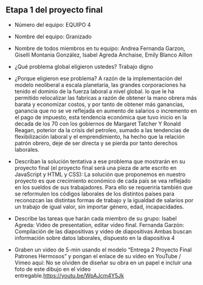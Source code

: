 ## Etapa 1 del proyecto final
- Número del equipo: EQUIPO 4
- Nombre del equipo:  Granizado
- Nombre de todos miembros en tu equipo: Andrea Fernanda Garzon, Giselli Montania González, Isabel Agreda Anchaise, Emily Blanco Aillon
- ¿Qué problema global eligieron ustedes? Trabajo  digno
- ¿Porque eligieron ese problema? A razón de la implementación del modelo neoliberal a escala planetaria, las grandes corporaciones ha tenido el dominio de la fuerza laboral a nivel global. lo que le ha permitido relocalizar las fabricas a razón de obtener la mano obrera más barata y economizar costos, y por tanto de obtener más ganancias, ganancia que no se ve reflejada en aumento de salarios o incremento en el pago de impuesto, esta tendencia económica que tuvo inicio en la decada de los 70 con los gobiernos de Margaret Tatcher Y Ronald Reagan, poterior da la crisis del petroleo, sumado a las tendencias de flexibilización laboral y el emprendimiento, ha hecho que la relación patrón obrero, deje de ser directa y se pierda por tanto derechos laborales.
- Describan la solución tentativa a ese problema que mostrarán en su proyecto final (el proyecto final será una pieza de arte escrito en JavaScript y HTML y CSS):
La solución que proponemos en nuestro proyecto es que crecimiento  económico de cada país se vea reflejado en los sueldos de sus trabajadores.
Para ello se requeriría también que se reformulen los códigos laborales de los distintos países para reconozcan las distintas formas de trabajo y la igualdad de salarios por un trabajo de igual valor, sin importar género, edad, incapacidades.

- Describe las tareas que harán cada miembro de su grupo: 
Isabel Agreda: Video de presentation, editar video final.
Fernanda Garzón: Compilación de las diapositivas y video de diapositivas
Ambas buscan información sobre datos laborales, dispuesto en la diapositiva 4

- Graben un video de 5-min usando el modelo “Entrega 2 Proyecto Final Patrones Hermosos” y pongan el enlace de su vídeo en YouTube / Vimeo aquí:
No se olviden de diseñar su obra en un papel e incluir una foto de este dibujo en el vídeo entregable.https://youtu.be/WpAJcm4Y5Jk

